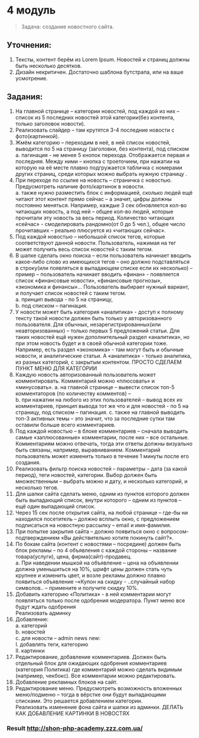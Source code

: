 # 4 модуль

>Задача: создание новостного  сайта.  

## Уточнения:

1) Тексты, контент берём из Lorem Ipsum. Новостей и страниц должны быть несколько десятков.  
2) Дизайн некритичен. Достаточно шаблона бутстрапа, или на ваше усмотрение.

## Задания:

1. На главной странице – категории новостей, под каждой из них – список из 5 последних новостей этой категории(без контента, только заголовок новости).  
2. Реализовать слайдер – там крутятся 3-4 последние новости с фото(картинкой).  
3. Жмём категорию – переходим в неё, в ней список новостей, выводится по 5 на страницу (заголовки, без контента), под списком  
    a. пагинация -  не менее 5 кнопок перехода. Отображается первая и последняя. Между ними – кнопка с троеточием, при нажатии на которую на её месте плавно подгружается табличка с номерами других страниц, среди которых можно выбрать нужную страницу .  
4. При переходе по ссылке на новость – страничка с новостью. Предусмотреть наличие фото/картинок в новости.  
    a. также  нужно разместить блок с информацией, сколько людей ещё читают этот контент прямо сейчас – а значит, цифры должны постоянно меняться. Например, каждые 3 сек обновляется кол-во читающих новость, а под ней – общее кол-во людей, которые прочитали эту новость за весь период. Количество читающих «сейчас» - смоделировать рандомно(от 0 до 5 чел.), общее число прочитавших – реально плюсуется из «читающих сейчас».  
5. Под каждой новостью – небольшой список тегов, которые соответствуют данной новости. Пользователь, нажимая на тег может получить весь список новостей с таким тегом.  
6. В шапке сделать окно поиска – если пользователь начинает вводить какое-либо слово из имеющихся тегов – оно должно подставляться в строку(или появляться в выпадающем списке если их несколько) – пример – пользователь начинает вводить «финан» - появляется список «финансовые новости», «финансовые прогнозы», «экономика и финансы»… Пользователь выбирает нужный вариант, и получает список новостей с таким тегом.  
  a. принцип вывода - по 5 на страницу,  
  b. под списком – пагинация.  
7. У новости может быть категория «аналитика» - доступ к полному тексту такой новости должен быть только у авторизованного пользователя. Для обычных, незарегистрированных(или неавторизованных) – только первых 5 предложений статьи. Для таких новостей ещё нужен дополнительный раздел «аналитика», но при этом новость будет и в своей обычной категории тоже. Например, есть раздел «экономика» - там могут быть и обычные новости, и аналитические статьи. А «аналитика» - только аналитика, из разных категорий, с закрытым контентом.  ПРОСТО СДЕЛАЕМ ПУНКТ МЕНЮ ДЛЯ КАТЕГОРИИ  
8. Каждую новость авторизованный пользователь может комментировать. Комментарий можно «плюсовать» и «минусовать».
  a. на главной странице – вывести список топ-5 комментаторов (по количеству комментов) –  
  b. при нажатии на любого из этих пользователей – вывод всех их комментариев, принцип вывода тот же что и для новостей - по 5 на страницу, под списком – пагинация.
  c. также на главной выводить топ-3 активных темы – это значит, что за последние сутки там оставили больше всего комментариев.  
9. Под каждой новостью – в блоке комментариев – сначала выводить самые «заплюсованные» комментарии, после них – все остальные. Комментариям можно отвечать, тогда эти ответы должны визуально быть  связаны, например, выравниванием. Комментарий пользователь может изменить только в течение 1 минуты после его создания.  
10. Реализовать фильтр поиска новостей – параметры – дата (за какой период), теги новостей, категории. Выбор должен быть множественным – выбрать можно и дату, и несколько категорий, и несколько тегов.  
11. Для шапки сайта сделать меню, одним из пунктов которого должен быть выпадающий список, внутри которого – одним из пунктов – ещё один выпадающий список.  
12. Через 15 сек после открытия сайта, на любой странице – где-бы ни находился посетитель – должно всплыть окно, с предложением подписаться на новостную рассылку – email и имя-фамилия.  
13. При попытке закрытия сайта – должно появиться окно с вопросом-подтверждением «Вы действительно хотите покинуть сайт?».  
14. По бокам сайта (контент с новостями – посредине) должен быть блок рекламы – по 4 объявления с каждой стороны – название товара(услуги), цена, фирма(сайт)-продавец.  
  a. При наведении мышкой на объявление – цена на объявлении должна уменьшиться на 10%, шрифт цены должен стать чуть крупнее и изменить цвет,  и возле рекламы должно плавно появиться объявление –«Купон на скидку  - ..случайный набор символов.. – примените и получите скидку 10%.
15. Добавить категорию «Политика» - в ней комментарии могут появляться только после одобрения модератора. Пункт меню все будут ждать одобрения  
    Реализовать админку
16. Добавление:  
    a. категорий  
    b. новостей  
     c. для новости – admin news new:  
        I. добавлять теги, категорию  
        II. картинки
17. Редактирование, добавление комментариев. Должен быть отдельный блок для ожидающих одобрения комментариев (категория Политика) где комментарий можно сделать видимым (например, чекбокс). Все комментарии можно редактировать.  
18. Добавление рекламных блоков на сайт.  
19. Редактирование меню. Предусмотреть возможность вложенных меню/подменю – тогда в вёрстке они будут выпадающими списками. Это решается добавлением категории.  
Реализовать изменение фона сайта и шапки из админки. ДЕЛАТЬ КАК ДОБАВЛЕНИЕ КАРТИНКИ В НОВОСТЯХ  
  
### Result <http://shon-php-academy.zzz.com.ua/>

